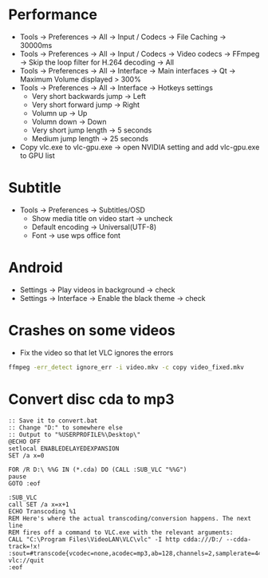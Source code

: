 Performance
=====
* Tools -> Preferences -> All -> Input / Codecs -> File Caching -> 30000ms
* Tools -> Preferences -> All -> Input / Codecs -> Video codecs -> FFmpeg -> Skip the loop filter for H.264 decoding -> All
* Tools -> Preferences -> All -> Interface -> Main interfaces -> Qt -> Maximum Volume displayed > 300%
* Tools -> Preferences -> All -> Interface -> Hotkeys settings
    * Very short backwards jump -> Left
    * Very short forward jump -> Right
    * Volumn up -> Up
    * Volumn down -> Down
    * Very short jump length -> 5 seconds
    * Medium jump length -> 25 seconds
* Copy vlc.exe to vlc-gpu.exe -> open NVIDIA setting and add vlc-gpu.exe to GPU list

Subtitle
=====
* Tools -> Preferences -> Subtitles/OSD
    * Show media title on video start -> uncheck
    * Default encoding -> Universal(UTF-8)
    * Font -> use wps office font

Android
=====
* Settings -> Play videos in background -> check
* Settings -> Interface -> Enable the black theme -> check

Crashes on some videos
=====
* Fix the video so that let VLC ignores the errors
```sh
ffmpeg -err_detect ignore_err -i video.mkv -c copy video_fixed.mkv
```

Convert disc cda to mp3
=====
```dosbatch
:: Save it to convert.bat
:: Change "D:" to somewhere else
:: Output to "%USERPROFILE%\Desktop\"
@ECHO OFF
setlocal ENABLEDELAYEDEXPANSION
SET /a x=0

FOR /R D:\ %%G IN (*.cda) DO (CALL :SUB_VLC "%%G")
pause
GOTO :eof

:SUB_VLC
call SET /a x=x+1
ECHO Transcoding %1
REM Here's where the actual transcoding/conversion happens. The next line
REM fires off a command to VLC.exe with the relevant arguments:
CALL "C:\Program Files\VideoLAN\VLC\vlc" -I http cdda:///D:/ --cdda-track=!x! :sout=#transcode{vcodec=none,acodec=mp3,ab=128,channels=2,samplerate=44100}:std{access="file",mux=raw,dst="%USERPROFILE%\Desktop\Track!x!.mp3"} vlc://quit
:eof
```
